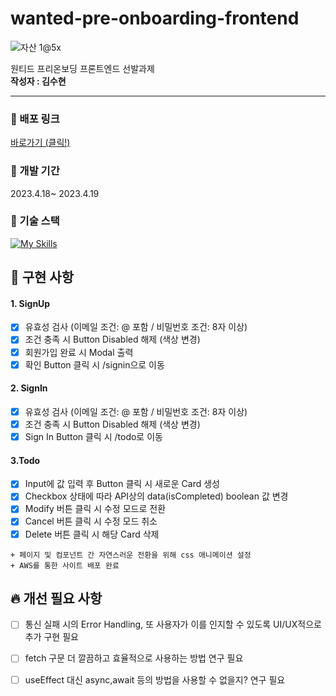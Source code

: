 
# wanted-pre-onboarding-frontend
![자산 1@5x](https://user-images.githubusercontent.com/118322531/233009277-a2b675a6-6378-4302-aca1-272c06e5b7da.png)


원티드 프리온보딩 프론트엔드 선발과제
<br />
**작성자 : 김수현**

---

### 📎 배포 링크
[바로가기 (클릭!)](http://asapsuhyeon.s3-website-ap-northeast-1.amazonaws.com/)


### 📅 개발 기간
2023.4.18~ 2023.4.19

### 🔧 기술 스택
[![My Skills](https://skillicons.dev/icons?i=js,react,styledcomponents,aws&perline=4)](https://skillicons.dev)

## 🌟 구현 사항
#### 1. SignUp
- [X] 유효성 검사 (이메일 조건: @ 포함 / 비밀번호 조건: 8자 이상)
- [X] 조건 충족 시 Button Disabled 해제 (색상 변경)
- [X] 회원가입 완료 시 Modal 출력
- [X] 확인 Button 클릭 시 /signin으로 이동

#### 2. SignIn
- [X] 유효성 검사 (이메일 조건: @ 포함 / 비밀번호 조건: 8자 이상)
- [X] 조건 충족 시 Button Disabled 해제 (색상 변경)
- [X] Sign In Button 클릭 시 /todo로 이동

#### 3.Todo
- [X] Input에 값 입력 후 Button 클릭 시 새로운 Card 생성
- [X] Checkbox 상태에 따라 API상의 data(isCompleted) boolean 값 변경
- [X] Modify 버튼 클릭 시 수정 모드로 전환
- [X] Cancel 버튼 클릭 시 수정 모드 취소
- [X] Delete 버튼 클릭 시 해당 Card 삭제

```
+ 페이지 및 컴포넌트 간 자연스러운 전환을 위해 css 애니메이션 설정
+ AWS를 통한 사이트 배포 완료
```

## 🔥 개선 필요 사항
- [ ] 통신 실패 시의 Error Handling, 또 사용자가 이를 인지할 수 있도록 UI/UX적으로 추가 구현 필요
- [ ] fetch 구문 더 깔끔하고 효율적으로 사용하는 방법 연구 필요
- [ ] useEffect 대신 async,await 등의 방법을 사용할 수 없을지? 연구 필요



